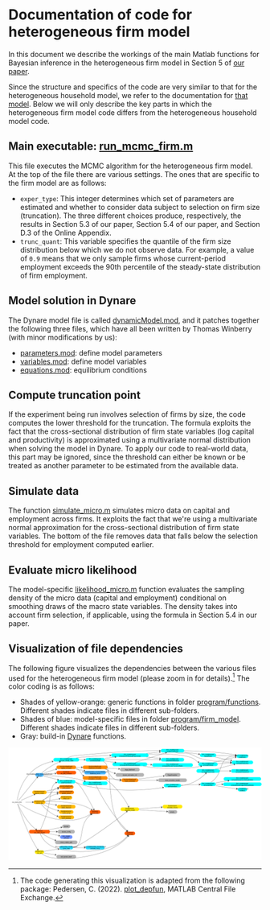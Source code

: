 # Documentation of code for heterogeneous firm model

In this document we describe the workings of the main Matlab functions for Bayesian inference in the heterogeneous firm model in Section 5 of [our paper](https://scholar.princeton.edu/mikkelpm/het_agents).

Since the structure and specifics of the code are very similar to that for the heterogeneous household model, we refer to the documentation for [that model](hh.md). Below we will only describe the key parts in which the heterogeneous firm model code differs from the heterogeneous household model code.

## Main executable: [run_mcmc_firm.m](../program/run_mcmc_firm.m)

This file executes the MCMC algorithm for the heterogeneous firm model. At the top of the file there are various settings. The ones that are specific to the firm model are as follows:
- `exper_type`: This integer determines which set of parameters are estimated and whether to consider data subject to selection on firm size (truncation). The three different choices produce, respectively, the results in Section 5.3 of our paper, Section 5.4 of our paper, and Section D.3 of the Online Appendix.
- `trunc_quant`: This variable specifies the quantile of the firm size distribution below which we do not observe data. For example, a value of `0.9` means that we only sample firms whose current-period employment exceeds the 90th percentile of the steady-state distribution of firm employment.

## Model solution in Dynare

The Dynare model file is called [dynamicModel.mod](../program/firm_model/dynare/dynamicModel.mod), and it patches together the following three files, which have all been written by Thomas Winberry (with minor modifications by us):
- [parameters.mod](../program/firm_model/dynare/parameters.mod): define model parameters
- [variables.mod](../program/firm_model/dynare/variables.mod): define model variables
- [equations.mod](../program/firm_model/dynare/equations.mod): equilibrium conditions

## Compute truncation point

If the experiment being run involves selection of firms by size, the code computes the lower threshold for the truncation. The formula exploits the fact that the cross-sectional distribution of firm state variables (log capital and productivity) is approximated using a multivariate normal distribution when solving the model in Dynare. To apply our code to real-world data, this part may be ignored, since the threshold can either be known or be treated as another parameter to be estimated from the available data.

## Simulate data

The function [simulate_micro.m](../program/firm_model/auxiliary_functions/sim/simulate_micro.m) simulates micro data on capital and employment across firms. It exploits the fact that we're using a multivariate normal approximation for the cross-sectional distribution of firm state variables. The bottom of the file removes data that falls below the selection threshold for employment computed earlier.

## Evaluate micro likelihood

The model-specific [likelihood_micro.m](../program/firm_model/auxiliary_functions/likelihood/likelihood_micro.m) function evaluates the sampling density of the micro data (capital and employment) conditional on smoothing draws of the macro state variables. The density takes into account firm selection, if applicable, using the formula in Section 5.4 in our paper.

## Visualization of file dependencies

The following figure visualizes the dependencies between the various files used for the heterogeneous firm model (please zoom in for details).[^1] The color coding is as follows:
- Shades of yellow-orange: generic functions in folder [program/functions](../program/functions). Different shades indicate files in different sub-folders.
- Shades of blue: model-specific files in folder [program/firm_model](../program/firm_model). Different shades indicate files in different sub-folders.
- Gray: build-in [Dynare](https://www.dynare.org/) functions.

![File dependencies for the heterogeneous firm model](fig/firm_filemap.png)

[^1]: The code generating this visualization is adapted from the following package: Pedersen, C. (2022). [plot_depfun](https://www.mathworks.com/matlabcentral/fileexchange/46080-plot_depfun), MATLAB Central File Exchange. 